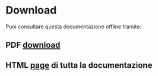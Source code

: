 # Download

Puoi consultare questa documentazione offline tramite:

## PDF  [download](MaterialMkDocs-gb.pdf)

## HTML [page](../print_page) di tutta la documentazione